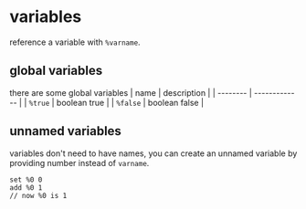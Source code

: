 # variables
reference a variable with `%varname`.
## global variables
there are some global variables
| name     | description   |
| -------- | ------------- |
| `%true`  | boolean true  |
| `%false` | boolean false |
## unnamed variables
variables don't need to have names, you can create an unnamed variable by providing number instead of `varname`.
```agar
set %0 0
add %0 1
// now %0 is 1
```